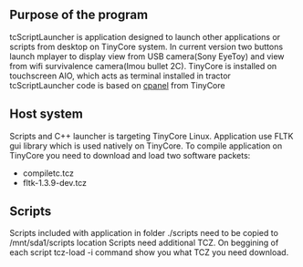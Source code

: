 ## Purpose of the program
tcScriptLauncher is application designed to launch other applications or
scripts from desktop on TinyCore system. In current version two buttons launch
mplayer to display view from USB camera(Sony EyeToy) and view from wifi survivalence camera(Imou bullet 2C).
TinyCore is installed on touchscreen AIO, which acts as terminal installed in tractor
tcScriptLauncher code is based on [cpanel](https://github.com/tinycorelinux/fltk_projects/blob/master/cpanel/cpanel.cxx) from TinyCore
## Host system
Scripts and C++ launcher is targeting TinyCore Linux.
Application use FLTK gui library which is used natively on TinyCore.
To compile application on TinyCore you need to download and load two software packets:
* compiletc.tcz
* fltk-1.3.9-dev.tcz

## Scripts
Scripts included with application in folder ./scripts need to be copied to /mnt/sda1/scripts location
Scripts need additional TCZ. On beggining of each script tcz-load -i command show you what TCZ you need download.

